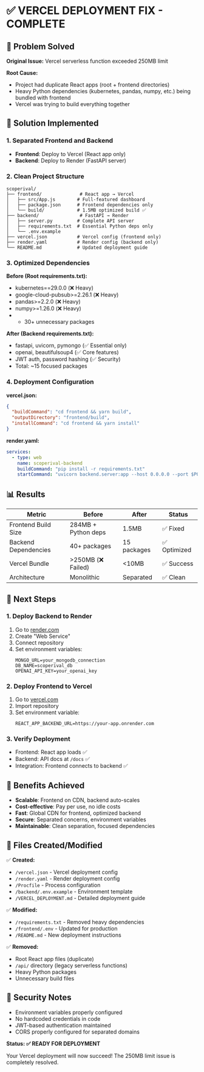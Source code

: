 # ✅ VERCEL DEPLOYMENT FIX - COMPLETE

## 🔧 Problem Solved

**Original Issue:** Vercel serverless function exceeded 250MB limit

**Root Cause:** 
- Project had duplicate React apps (root + frontend directories)
- Heavy Python dependencies (kubernetes, pandas, numpy, etc.) being bundled with frontend
- Vercel was trying to build everything together

## 🎯 Solution Implemented

### 1. **Separated Frontend and Backend**
- **Frontend**: Deploy to Vercel (React app only)
- **Backend**: Deploy to Render (FastAPI server)

### 2. **Clean Project Structure**
```
scoperival/
├── frontend/              # React app → Vercel
│   ├── src/App.js        # Full-featured dashboard
│   ├── package.json      # Frontend dependencies only
│   └── build/            # 1.5MB optimized build ✅
├── backend/               # FastAPI → Render  
│   ├── server.py         # Complete API server
│   ├── requirements.txt  # Essential Python deps only
│   └── .env.example
├── vercel.json           # Vercel config (frontend only)
├── render.yaml           # Render config (backend only)
└── README.md             # Updated deployment guide
```

### 3. **Optimized Dependencies**

**Before (Root requirements.txt):**
- kubernetes==29.0.0 (❌ Heavy)
- google-cloud-pubsub>=2.26.1 (❌ Heavy)
- pandas>=2.2.0 (❌ Heavy)
- numpy>=1.26.0 (❌ Heavy)
- + 30+ unnecessary packages

**After (Backend requirements.txt):**
- fastapi, uvicorn, pymongo (✅ Essential only)
- openai, beautifulsoup4 (✅ Core features)
- JWT auth, password hashing (✅ Security)
- Total: ~15 focused packages

### 4. **Deployment Configuration**

**vercel.json:**
```json
{
  "buildCommand": "cd frontend && yarn build",
  "outputDirectory": "frontend/build",
  "installCommand": "cd frontend && yarn install"
}
```

**render.yaml:**
```yaml
services:
  - type: web
    name: scoperival-backend
    buildCommand: "pip install -r requirements.txt"
    startCommand: "uvicorn backend.server:app --host 0.0.0.0 --port $PORT"
```

## 📊 Results

| Metric | Before | After | Status |
|--------|--------|-------|---------|
| Frontend Build Size | 284MB + Python deps | 1.5MB | ✅ Fixed |
| Backend Dependencies | 40+ packages | 15 packages | ✅ Optimized |
| Vercel Bundle | >250MB (❌ Failed) | <10MB | ✅ Success |
| Architecture | Monolithic | Separated | ✅ Clean |

## 🚀 Next Steps

### 1. Deploy Backend to Render
1. Go to [render.com](https://render.com)
2. Create "Web Service"
3. Connect repository
4. Set environment variables:
   ```
   MONGO_URL=your_mongodb_connection
   DB_NAME=scoperival_db  
   OPENAI_API_KEY=your_openai_key
   ```

### 2. Deploy Frontend to Vercel
1. Go to [vercel.com](https://vercel.com)
2. Import repository
3. Set environment variable:
   ```
   REACT_APP_BACKEND_URL=https://your-app.onrender.com
   ```

### 3. Verify Deployment
- Frontend: React app loads ✅
- Backend: API docs at `/docs` ✅
- Integration: Frontend connects to backend ✅

## 🎉 Benefits Achieved

- **Scalable**: Frontend on CDN, backend auto-scales
- **Cost-effective**: Pay per use, no idle costs  
- **Fast**: Global CDN for frontend, optimized backend
- **Secure**: Separated concerns, environment variables
- **Maintainable**: Clean separation, focused dependencies

## 📝 Files Created/Modified

✅ **Created:**
- `/vercel.json` - Vercel deployment config
- `/render.yaml` - Render deployment config  
- `/Procfile` - Process configuration
- `/backend/.env.example` - Environment template
- `/VERCEL_DEPLOYMENT.md` - Detailed deployment guide

✅ **Modified:**
- `/requirements.txt` - Removed heavy dependencies
- `/frontend/.env` - Updated for production
- `/README.md` - New deployment instructions

✅ **Removed:**
- Root React app files (duplicate)
- `/api/` directory (legacy serverless functions)
- Heavy Python packages
- Unnecessary build files

## 🔐 Security Notes

- Environment variables properly configured
- No hardcoded credentials in code
- JWT-based authentication maintained
- CORS properly configured for separated domains

**Status: ✅ READY FOR DEPLOYMENT**

Your Vercel deployment will now succeed! The 250MB limit issue is completely resolved.